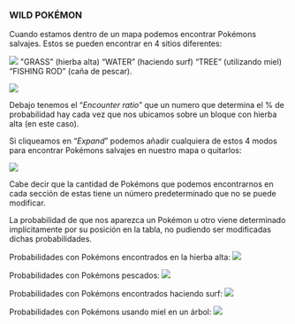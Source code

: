 ### WILD POKÉMON

Cuando estamos dentro de un mapa podemos encontrar Pokémons salvajes. Estos se pueden encontrar en 4 sitios diferentes:

![](wildpokemon-site.png) 
"GRASS” (hierba alta)
“WATER” (haciendo surf)
“TREE” (utilizando miel)
“FISHING ROD” (caña de pescar).

![](wildpokemon-encounterratio.png)

Debajo tenemos el “_Encounter ratio_” que un numero que determina el % de probabilidad hay cada vez que nos ubicamos sobre un bloque con hierba alta (en este caso).

Si cliqueamos en “_Expand_” podemos añadir cualquiera de estos 4 modos para encontrar Pokémons salvajes en nuestro mapa o quitarlos:

![](wildpokemon-expand.png)

Cabe decir que la cantidad de Pokémons que podemos encontrarnos en cada sección de estas tiene un número predeterminado que no se puede modificar.

La probabilidad de que nos aparezca un Pokémon u otro viene determinado implícitamente por su posición en la tabla, no pudiendo ser modificadas dichas probabilidades.

Probabilidades con Pokémons encontrados en la hierba alta:
![](wildpokemon-grassprob.png)

Probabilidades con Pokémons pescados:
![](wildpokemon-rodprob.png)

Probabilidades con Pokémons encontrados haciendo surf:
![](wildpokemon-surfprob.png)

Probabilidades con Pokémons usando miel en un árbol:
![](wildpokemon-treeprob.png)
